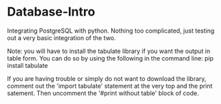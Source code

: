 # Database-Intro

Integrating PostgreSQL with python. 
Nothing too complicated, just testing out a very basic integration of the two.

Note: you will have to install the tabulate library if you want the output in table form. 
You can do so by using the following in the command line: pip install tabulate

If you are having trouble or simply do not want to download the library, comment out the 'import tabulate' statement at the very top and the print satement. Then uncomment the '#print without table' block of code.

